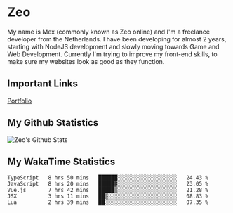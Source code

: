 # Zeo
My name is Mex (commonly known as Zeo online) and I'm a freelance developer from the Netherlands. I have been developing for almost 2 years, starting with NodeJS development and slowly moving towards Game and Web Development. Currently I'm trying to improve my front-end skills, to make sure my websites look as good as they function.

## Important Links
[Portfolio](https://zeodev.cc)

## My Github Statistics
![Zeo's Github Stats](https://github-readme-stats.vercel.app/api?username=zeo&count_private=true&show_icons=true&theme=onedark)

## My WakaTime Statistics
<!--START_SECTION:waka-->
```text
TypeScript   8 hrs 50 mins   ██████░░░░░░░░░░░░░░░░░░░   24.43 % 
JavaScript   8 hrs 20 mins   █████▓░░░░░░░░░░░░░░░░░░░   23.05 % 
Vue.js       7 hrs 42 mins   █████▒░░░░░░░░░░░░░░░░░░░   21.28 % 
JSX          3 hrs 11 mins   ██▒░░░░░░░░░░░░░░░░░░░░░░   08.83 % 
Lua          2 hrs 39 mins   ██░░░░░░░░░░░░░░░░░░░░░░░   07.35 % 
```
<!--END_SECTION:waka-->
